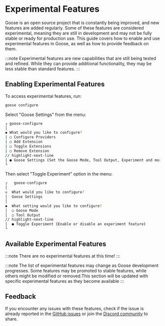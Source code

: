 # Experimental Features

Goose is an open source project that is constantly being improved, and new features are added regularly. Some of these features are considered experimental, meaning they are still in development and may not be fully stable or ready for production use. This guide covers how to enable and use experimental features in Goose, as well as how to provide feedback on them.

:::note
Experimental features are new capabilities that are still being tested and refined. While they can provide additional functionality, they may be less stable than standard features.
:::

## Enabling Experimental Features

To access experimental features, run:

```sh
goose configure
```

Select "Goose Settings" from the menu:

```sh
┌ goose-configure
│
◆ What would you like to configure?
| ○ Configure Providers
| ○ Add Extension
| ○ Toggle Extensions
| ○ Remove Extension
// highlight-next-line
| ● Goose Settings (Set the Goose Mode, Tool Output, Experiment and more)
└
```

Then select "Toggle Experiment" option in the menu:
   ```sh
   ┌   goose-configure 
   │
   ◇  What would you like to configure?
   │  Goose Settings 
   │
   ◆  What setting would you like to configure?
   │  ○ Goose Mode 
   │  ○ Tool Output 
   // highlight-next-line
   │  ● Toggle Experiment (Enable or disable an experiment feature)
   └  
   ```

## Available Experimental Features

:::note
There are no experimental features at this time!
:::

:::note
The list of experimental features may change as Goose development progresses. Some features may be promoted to stable features, while others might be modified or removed.This section will be updated with specific experimental features as they become available
:::

## Feedback

If you encounter any issues with these features, check if the issue is already reported in the [GitHub issues](https://github.com/goose/goose/issues) or join the [Discord community](https://discord.gg/block-opensource) to share.